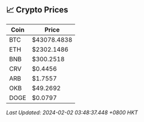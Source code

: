 ## 📈 Crypto Prices

| Coin | Price |
| ---- | ----- |
| BTC | $43078.4838 |
| ETH | $2302.1486 |
| BNB | $300.2518 |
| CRV | $0.4456 |
| ARB | $1.7557 |
| OKB | $49.2692 |
| DOGE | $0.0797 |

_Last Updated: 2024-02-02 03:48:37.448 +0800 HKT_